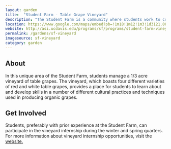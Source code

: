 ```yaml
---
layout: garden
title:  "Student Farm - Table Grape Vineyard"
description: "The Student Farm is a community where students work to create, maintain, and explore sustainable food systems."
location: https://www.google.com/maps/embed?pb=!1m18!1m12!1m3!1d3121.0864999498694!2d-121.75469868461086!3d38.531774176017485!2m3!1f0!2f0!3f0!3m2!1i1024!2i768!4f13.1!3m3!1m2!1s0x0%3A0x0!2zMzjCsDMyJzIwLjAiTiAxMjHCsDQ1JzUxLjYiVw!5e0!3m2!1sen!2sus!4v1459360437536
website: http://asi.ucdavis.edu/programs/sf/programs/student-farm-vineyard
permalink: /gardens/sf-vineyard
imagesource: sf-vineyard
category: garden
---
```


<h2>About</h2>

In this unique area of the Student Farm, students manage a 1/3 acre vineyard of table grapes. The vineyard, which boasts four different varieties of red and white table grapes, provides a place for students to learn about and develop skills in a number of different cultural practices and techniques used in producing organic grapes.


<h2>Get Involved</h2>

Students, preferably with prior experience at the Student Farm, can participate in the vineyard internship during the winter and spring quarters. For more information about vineyard internship opportunities, visit the [website.](http://asi.ucdavis.edu/programs/sf/programs/student-farm-vineyard)

